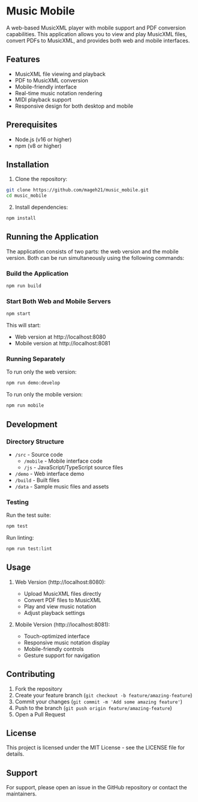 # Music Mobile

A web-based MusicXML player with mobile support and PDF conversion capabilities. This application allows you to view and play MusicXML files, convert PDFs to MusicXML, and provides both web and mobile interfaces.

## Features

- MusicXML file viewing and playback
- PDF to MusicXML conversion
- Mobile-friendly interface
- Real-time music notation rendering
- MIDI playback support
- Responsive design for both desktop and mobile

## Prerequisites

- Node.js (v16 or higher)
- npm (v8 or higher)

## Installation

1. Clone the repository:
```bash
git clone https://github.com/mageh21/music_mobile.git
cd music_mobile
```

2. Install dependencies:
```bash
npm install
```

## Running the Application

The application consists of two parts: the web version and the mobile version. Both can be run simultaneously using the following commands:

### Build the Application
```bash
npm run build
```

### Start Both Web and Mobile Servers
```bash
npm start
```

This will start:
- Web version at http://localhost:8080
- Mobile version at http://localhost:8081

### Running Separately

To run only the web version:
```bash
npm run demo:develop
```

To run only the mobile version:
```bash
npm run mobile
```

## Development

### Directory Structure
- `/src` - Source code
  - `/mobile` - Mobile interface code
  - `/js` - JavaScript/TypeScript source files
- `/demo` - Web interface demo
- `/build` - Built files
- `/data` - Sample music files and assets

### Testing
Run the test suite:
```bash
npm test
```

Run linting:
```bash
npm run test:lint
```

## Usage

1. Web Version (http://localhost:8080):
   - Upload MusicXML files directly
   - Convert PDF files to MusicXML
   - Play and view music notation
   - Adjust playback settings

2. Mobile Version (http://localhost:8081):
   - Touch-optimized interface
   - Responsive music notation display
   - Mobile-friendly controls
   - Gesture support for navigation

## Contributing

1. Fork the repository
2. Create your feature branch (`git checkout -b feature/amazing-feature`)
3. Commit your changes (`git commit -m 'Add some amazing feature'`)
4. Push to the branch (`git push origin feature/amazing-feature`)
5. Open a Pull Request

## License

This project is licensed under the MIT License - see the LICENSE file for details.

## Support

For support, please open an issue in the GitHub repository or contact the maintainers.
